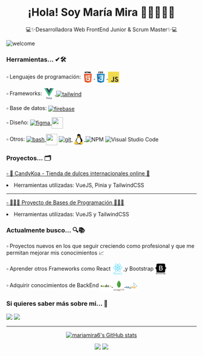 <h1 align="center"> ¡Hola! Soy María Mira 👩🏻‍💻👋🏻 </h1>
<p align="center"> 💻✨Desarrolladora Web FrontEnd Junior & Scrum Master✨💻</p>

![welcome](https://user-images.githubusercontent.com/124624312/233945774-10a648fd-6f85-46af-93f8-fbc54285833d.png)

<h3 align="left">Herramientas... ✔🛠</h3>
<p align="left"> 
<p>▫ Lenguajes de programación: <a href="https://www.w3.org/html/" target="_blank" rel="noreferrer"> <img align="center" src="https://raw.githubusercontent.com/devicons/devicon/master/icons/html5/html5-original-wordmark.svg" alt="html5" width="30" height="30"/> </a> <a href="https://www.w3schools.com/css/" target="_blank" rel="noreferrer"> <img align="center" src="https://raw.githubusercontent.com/devicons/devicon/master/icons/css3/css3-original-wordmark.svg" alt="css3" width="30" height="30"/> </a> <a href="https://developer.mozilla.org/en-US/docs/Web/JavaScript" target="_blank" rel="noreferrer"> <img align="center" src="https://raw.githubusercontent.com/devicons/devicon/master/icons/javascript/javascript-original.svg" alt="javascript" width="30" height="30"/> </a> </p>
<p>▫ Frameworks: <a href="https://vuejs.org/" target="_blank" rel="noreferrer"> <img align="center" src="https://raw.githubusercontent.com/devicons/devicon/master/icons/vuejs/vuejs-original-wordmark.svg" alt="vuejs" width="30" height="30"/> </a> <a href="https://tailwindcss.com/" target="_blank" rel="noreferrer"> <img align="center" src="https://www.vectorlogo.zone/logos/tailwindcss/tailwindcss-icon.svg" alt="tailwind" width="30" height="30"/> </a> </p> 
<p>▫ Base de datos: <a href="https://firebase.google.com/" target="_blank" rel="noreferrer"> <img align="center" src="https://www.vectorlogo.zone/logos/firebase/firebase-icon.svg" alt="firebase" width="30" height="30"/> </a> </p>
<p>▫ Diseño: <a href="https://www.figma.com/" target="_blank" rel="noreferrer"> <img align="center" src="https://www.vectorlogo.zone/logos/figma/figma-icon.svg" alt="figma" width="30" height="30"/> </a> <img align="center" src="https://cdn.jsdelivr.net/gh/devicons/devicon/icons/canva/canva-original.svg" width="30" height="30"/> </p>
<p>▫ Otros: <a href="https://www.gnu.org/software/bash/" target="_blank" rel="noreferrer"> <img align="center" src="https://www.vectorlogo.zone/logos/gnu_bash/gnu_bash-icon.svg" alt="bash" width="30" height="30"/> </a> <img align="center" src="https://cdn.jsdelivr.net/gh/devicons/devicon/icons/debian/debian-original-wordmark.svg" width="30" height="30"/> <a href="https://git-scm.com/" target="_blank" rel="noreferrer"> <img align="center" src="https://www.vectorlogo.zone/logos/git-scm/git-scm-icon.svg" alt="git" width="30" height="30"/> </a> <a href="https://www.linux.org/" target="_blank" rel="noreferrer"> <img align="center" src="https://raw.githubusercontent.com/devicons/devicon/master/icons/linux/linux-original.svg" alt="linux" width="30" height="30"/> </a> <img align="center" alt="NPM" width="30" height="30" src="https://cdn.jsdelivr.net/gh/devicons/devicon/icons/npm/npm-original-wordmark.svg" />
<img align="center" alt="Visual Studio Code" width="30" height="30" src="https://cdn.jsdelivr.net/gh/devicons/devicon/icons/vscode/vscode-original.svg" /></p>

<h3 align="left">Proyectos... 🗂</h3>
<p align="left"><a href="https://store.candykoa.com" target="blank">▫ 🍭 CandyKoa - Tienda de dulces internacionales online 🍭</a></p>
<li>Herramientas utilizadas: VueJS, Pinia y TailwindCSS</li>
<hr>
<p align="left"><a href="https://bases.maria-mira.com" target="blank">▫ 👩🏻‍💻 Proyecto de Bases de Programación 👩🏻‍💻</a></p>
<li>Herramientas utilizadas: VueJS y TailwindCSS</li>

<h3 align="left">Actualmente busco... 🔍📚</h3>
<p>▫ Proyectos nuevos en los que seguir creciendo como profesional y que me permitan mejorar mis conocimientos 📈</p>
<p>▫ Aprender otros Frameworks como React <a href="https://reactjs.org/" target="_blank" rel="noreferrer"> <img align="center" src="https://raw.githubusercontent.com/devicons/devicon/master/icons/react/react-original-wordmark.svg" alt="react" width="30" height="30"/> </a> y Bootstrap <a href="https://getbootstrap.com" target="_blank" rel="noreferrer"> <img align="center" src="https://raw.githubusercontent.com/devicons/devicon/master/icons/bootstrap/bootstrap-plain-wordmark.svg" alt="bootstrap" width="30" height="30"/> </a> </p>
<p>▫ Adquirir conocimientos de BackEnd <a href="https://nodejs.org" target="_blank" rel="noreferrer"> <img align="center" src="https://raw.githubusercontent.com/devicons/devicon/master/icons/nodejs/nodejs-original-wordmark.svg" alt="nodejs" width="30" height="30"/> </a> <a href="https://www.mongodb.com/" target="_blank" rel="noreferrer"> <img align="center" src="https://raw.githubusercontent.com/devicons/devicon/master/icons/mongodb/mongodb-original-wordmark.svg" alt="mongodb" width="30" height="30"/> </a> <a href="https://www.mysql.com/" target="_blank" rel="noreferrer"> <img align="center" src="https://raw.githubusercontent.com/devicons/devicon/master/icons/mysql/mysql-original-wordmark.svg" alt="mysql" width="30" height="30"/> </a>

<h3 align="left">Si quieres saber más sobre mi... 🧐</h3>
<a href="https://www.linkedin.com/in/maria-mira-alaves" target="_blank"><img src="https://img.shields.io/badge/-LinkedIn-blue?style=flat-square&logo=Linkedin&logoColor=white"/></a> <a href="mailto:maria.alaves93@gmail.com" target="_blank"><img src="https://img.shields.io/badge/-Gmail-c14438?style=flat-square&logo=Gmail&logoColor=white"/></a>

<hr>

<div align="center"
    
[![mariamira6's GitHub stats](https://github-readme-stats.vercel.app/api?username=mariamira6)](https://github.com/mariamira6/github-readme-stats)
              
</div>

<div align="center">

![](http://github-profile-summary-cards.vercel.app/api/cards/repos-per-language?username=mariamira6&theme=default) ![](http://github-profile-summary-cards.vercel.app/api/cards/most-commit-language?username=mariamira6&theme=default)

</div>
